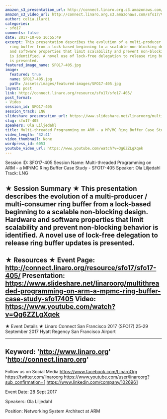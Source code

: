 ```yaml
---
amazon_s3_presentation_url: http://connect.linaro.org.s3.amazonaws.com/sfo17/Presentations/SFO17-405%20Multithreaded%20Programming%20on%20ARM%20-%20A%20MP%252FMC%20Ring%20Buffer%20Case%20Study.pdf
amazon_s3_video_url: http://connect.linaro.org.s3.amazonaws.com/sfo17/Videos/SFO17-405%20-%20Multi-threaded%20Programming%20on%20ARM%20-%20a%20MP-MC%20Ring%20Buffer%20Case%20Study.mp4
author: celia.ilardi
categories:
- sfo17
comments: false
date: 2017-10-06 16:55:49
excerpt: This presentation describes the evolution of a multi-producer / multi-consumer
  ring buffer from a lock-based beginning to a scalable non-blocking design. Hardware
  and software properties that limit scalability and prevent non-blocking behavior
  is identified. A novel use of lock-free delegation to release ring buffer updates
  is presented.
featured_image_name: SFO17-405.jpg
image:
  featured: true
  name: SFO17-405.jpg
  path: /assets/images/featured-images/SFO17-405.jpg
layout: post
link: http://connect.linaro.org/resource/sfo17/sfo17-405/
post_format:
- Video
session_id: SFO17-405
session_track: LNG
slideshare_presentation_url: https://www.slideshare.net/linaroorg/multithreaded-programming-on-arm-a-mpmc-ring-buffer-case-study-sfo17405
slug: sfo17-405
speakers: Ola Liljedahl
title: Multi-threaded Programming on ARM - a MP/MC Ring Buffer Case Study - SFO17-405
video_length: '32:41'
video_thumbnail: None
wordpress_id: 6053
youtube_video_url: https://www.youtube.com/watch?v=Qg6ZZLgXqek
---
```


Session ID: SFO17-405
Session Name: Multi-threaded Programming on ARM - a MP/MC Ring Buffer Case Study - SFO17-405
Speaker: Ola Liljedahl
Track: LNG

★ Session Summary ★
This presentation describes the evolution of a multi-producer / multi-consumer ring buffer from a lock-based beginning to a scalable non-blocking design. Hardware and software properties that limit scalability and prevent non-blocking behavior is identified. A novel use of lock-free delegation to release ring buffer updates is presented.
---------------------------------------------------
★ Resources ★
Event Page: http://connect.linaro.org/resource/sfo17/sfo17-405/
Presentation: https://www.slideshare.net/linaroorg/multithreaded-programming-on-arm-a-mpmc-ring-buffer-case-study-sfo17405
Video: https://www.youtube.com/watch?v=Qg6ZZLgXqek
---------------------------------------------------

★ Event Details ★
Linaro Connect San Francisco 2017 (SFO17)
25-29 September 2017
Hyatt Regency San Francisco Airport

---------------------------------------------------
Keyword:
'http://www.linaro.org'
'http://connect.linaro.org'
---------------------------------------------------
Follow us on Social Media
https://www.facebook.com/LinaroOrg
https://twitter.com/linaroorg
https://www.youtube.com/user/linaroorg?sub_confirmation=1
https://www.linkedin.com/company/1026961

Event Date: 28 Sept 2017

Speakers: Ola Liljedahl

Position: Networking System Architect at ARM